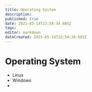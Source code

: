 ```yaml
---
title: Operating System
description: 
published: true
date: 2021-05-14T22:54:34.685Z
tags: 
editor: markdown
dateCreated: 2021-05-14T22:54:34.685Z
---
```


# Operating System

- Linux 
- Windows
- 